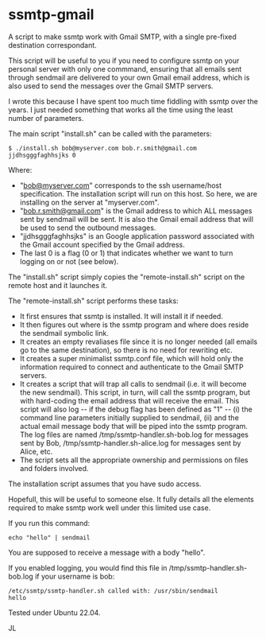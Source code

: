 # ssmtp-gmail

A script to make ssmtp work with Gmail SMTP, with a single pre-fixed destination correspondant.

This script will be useful to you if you need to configure ssmtp on your personal server with only one commmand, ensuring that all emails sent through sendmail are delivered to your own Gmail email address, which is also used to send the messages over the Gmail SMTP servers.

I wrote this because I have spent too much time fiddling with ssmtp over the years. I just needed something that works all the time using the least number of parameters.

The main script "install.sh" can be called with the parameters:

```
$ ./install.sh bob@myserver.com bob.r.smith@gmail.com jjdhsgggfaghhsjks 0
```

Where: 
* "bob@myserver.com" corresponds to the ssh username/host specification. The installation script will run on this host. So here, we are installing on the server at "myserver.com".
* "bob.r.smith@gmail.com" is the Gmail address to which ALL messages sent by sendmail will be sent. It is also the Gmail email address that will be used to send the outbound messages.
* "jjdhsgggfaghhsjks" is an Google application password associated with the Gmail account specified by the Gmail address.
* The last 0 is a flag (0 or 1) that indicates whether we want to turn logging on or not (see below).

The "install.sh" script simply copies the "remote-install.sh" script on the remote host and it launches it.

The "remote-install.sh" script performs these tasks:
* It first ensures that ssmtp is installed. It will install it if needed.
* It then figures out where is the ssmtp program and where does reside the sendmail symbolic link.
* It creates an empty revaliases file since it is no longer needed (all emails go to the same destination), so there is no need for rewriting etc.
* It creates a super minimalist ssmtp.conf file, which will hold only the information required to connect and authenticate to the Gmail SMTP servers.
* It creates a script that will trap all calls to sendmail (i.e. it will become the new sendmail). This script, in turn, will call the ssmtp program, but with hard-coding the email address that will receive the email. This script will also log -- if the debug flag has been defined as "1" -- (i) the command line parameters initially supplied to sendmail, (ii) and the actual email message body that will be piped into the ssmtp program. The log files are named /tmp/ssmtp-handler.sh-bob.log for messages sent by Bob, /tmp/ssmtp-handler.sh-alice.log for messages sent by Alice, etc.
* The script sets all the appropriate ownership and permissions on files and folders involved.

The installation script assumes that you have sudo access.

Hopefull, this will be useful to someone else. It fully details all the elements required to make ssmtp work well under this limited use case.

If you run this command:
```
echo "hello" | sendmail
```
You are supposed to receive a message with a body "hello".

If you enabled logging, you would find this file in /tmp/ssmtp-handler.sh-bob.log if your username is bob:

```
/etc/ssmtp/ssmtp-handler.sh called with: /usr/sbin/sendmail
hello
```

Tested under Ubuntu 22.04.

JL

